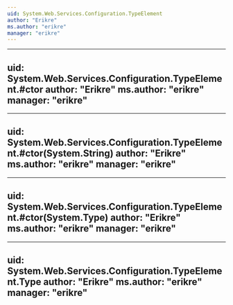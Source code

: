 ```yaml
---
uid: System.Web.Services.Configuration.TypeElement
author: "Erikre"
ms.author: "erikre"
manager: "erikre"
---
```


---
uid: System.Web.Services.Configuration.TypeElement.#ctor
author: "Erikre"
ms.author: "erikre"
manager: "erikre"
---

---
uid: System.Web.Services.Configuration.TypeElement.#ctor(System.String)
author: "Erikre"
ms.author: "erikre"
manager: "erikre"
---

---
uid: System.Web.Services.Configuration.TypeElement.#ctor(System.Type)
author: "Erikre"
ms.author: "erikre"
manager: "erikre"
---

---
uid: System.Web.Services.Configuration.TypeElement.Type
author: "Erikre"
ms.author: "erikre"
manager: "erikre"
---
